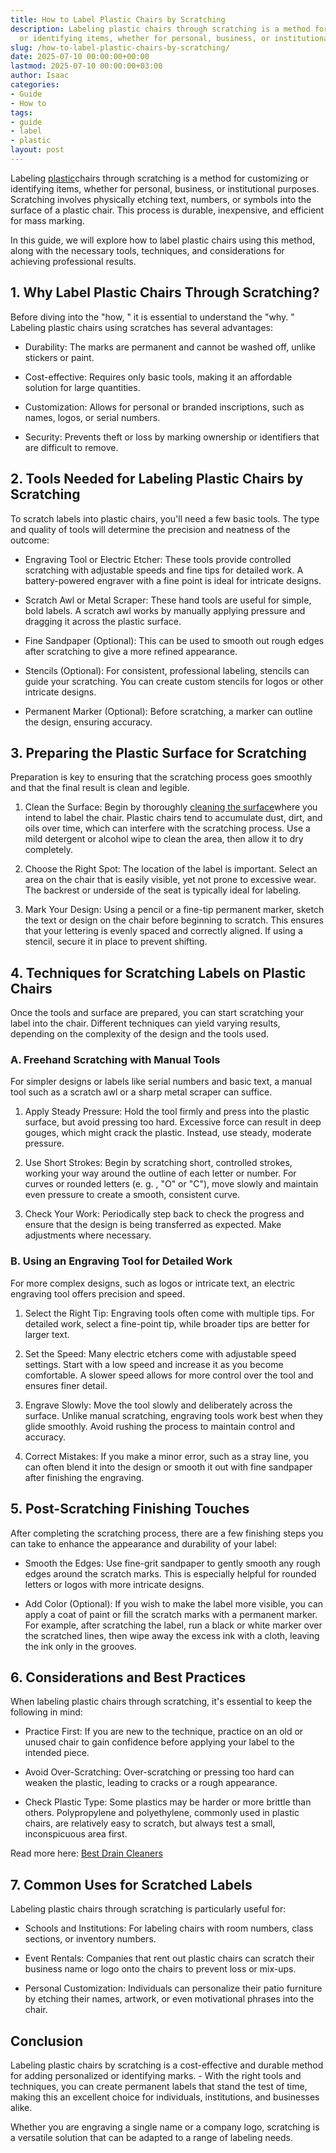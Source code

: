 ```yaml
---
title: How to Label Plastic Chairs by Scratching
description: Labeling plastic chairs through scratching is a method for customizing
  or identifying items, whether for personal, business, or institutional purposes.
slug: /how-to-label-plastic-chairs-by-scratching/
date: 2025-07-10 00:00:00+00:00
lastmod: 2025-07-10 00:00:00+03:00
author: Isaac
categories:
- Guide
- How to
tags:
- guide
- label
- plastic
layout: post
---
```

Labeling [plastic](https://pestpolicy.com/best-plastic-gutter-guards/)chairs through scratching is a method for customizing or identifying items, whether for personal, business, or institutional purposes. Scratching involves physically etching text, numbers, or symbols into the surface of a plastic chair. This process is durable, inexpensive, and efficient for mass marking.

In this guide, we will explore how to label plastic chairs using this method, along with the necessary tools, techniques, and considerations for achieving professional results.

##  1. Why Label Plastic Chairs Through Scratching?

Before diving into the "how, " it is essential to understand the "why. " Labeling plastic chairs using scratches has several advantages:

- Durability: The marks are permanent and cannot be washed off, unlike stickers or paint.

- Cost-effective: Requires only basic tools, making it an affordable solution for large quantities.

- Customization: Allows for personal or branded inscriptions, such as names, logos, or serial numbers.

- Security: Prevents theft or loss by marking ownership or identifiers that are difficult to remove.

##  2. Tools Needed for Labeling Plastic Chairs by Scratching

To scratch labels into plastic chairs, you'll need a few basic tools. The type and quality of tools will determine the precision and neatness of the outcome:

- Engraving Tool or Electric Etcher: These tools provide controlled scratching with adjustable speeds and fine tips for detailed work. A battery-powered engraver with a fine point is ideal for intricate designs.

- Scratch Awl or Metal Scraper: These hand tools are useful for simple, bold labels. A scratch awl works by manually applying pressure and dragging it across the plastic surface.

- Fine Sandpaper (Optional): This can be used to smooth out rough edges after scratching to give a more refined appearance.

- Stencils (Optional): For consistent, professional labeling, stencils can guide your scratching. You can create custom stencils for logos or other intricate designs.

- Permanent Marker (Optional): Before scratching, a marker can outline the design, ensuring accuracy.

##  3. Preparing the Plastic Surface for Scratching

Preparation is key to ensuring that the scratching process goes smoothly and that the final result is clean and legible.

1. Clean the Surface: Begin by thoroughly [cleaning the surface](https://pestpolicy.com/does-lysol-kill-bed-bugs/)where you intend to label the chair. Plastic chairs tend to accumulate dust, dirt, and oils over time, which can interfere with the scratching process. Use a mild detergent or alcohol wipe to clean the area, then allow it to dry completely.

2. Choose the Right Spot: The location of the label is important. Select an area on the chair that is easily visible, yet not prone to excessive wear. The backrest or underside of the seat is typically ideal for labeling.

3. Mark Your Design: Using a pencil or a fine-tip permanent marker, sketch the text or design on the chair before beginning to scratch. This ensures that your lettering is evenly spaced and correctly aligned. If using a stencil, secure it in place to prevent shifting.

##  4. Techniques for Scratching Labels on Plastic Chairs

Once the tools and surface are prepared, you can start scratching your label into the chair. Different techniques can yield varying results, depending on the complexity of the design and the tools used.

###  A. Freehand Scratching with Manual Tools

For simpler designs or labels like serial numbers and basic text, a manual tool such as a scratch awl or a sharp metal scraper can suffice.

1. Apply Steady Pressure: Hold the tool firmly and press into the plastic surface, but avoid pressing too hard. Excessive force can result in deep gouges, which might crack the plastic. Instead, use steady, moderate pressure.

2. Use Short Strokes: Begin by scratching short, controlled strokes, working your way around the outline of each letter or number. For curves or rounded letters (e. g. , "O" or "C"), move slowly and maintain even pressure to create a smooth, consistent curve.

3. Check Your Work: Periodically step back to check the progress and ensure that the design is being transferred as expected. Make adjustments where necessary.

###  B. Using an Engraving Tool for Detailed Work

For more complex designs, such as logos or intricate text, an electric engraving tool offers precision and speed.

1. Select the Right Tip: Engraving tools often come with multiple tips. For detailed work, select a fine-point tip, while broader tips are better for larger text.

2. Set the Speed: Many electric etchers come with adjustable speed settings. Start with a low speed and increase it as you become comfortable. A slower speed allows for more control over the tool and ensures finer detail.

3. Engrave Slowly: Move the tool slowly and deliberately across the surface. Unlike manual scratching, engraving tools work best when they glide smoothly. Avoid rushing the process to maintain control and accuracy.

4. Correct Mistakes: If you make a minor error, such as a stray line, you can often blend it into the design or smooth it out with fine sandpaper after finishing the engraving.

##  5. Post-Scratching Finishing Touches

After completing the scratching process, there are a few finishing steps you can take to enhance the appearance and durability of your label:

- Smooth the Edges: Use fine-grit sandpaper to gently smooth any rough edges around the scratch marks. This is especially helpful for rounded letters or logos with more intricate designs.

- Add Color (Optional): If you wish to make the label more visible, you can apply a coat of paint or fill the scratch marks with a permanent marker. For example, after scratching the label, run a black or white marker over the scratched lines, then wipe away the excess ink with a cloth, leaving the ink only in the grooves.

##  6. Considerations and Best Practices

When labeling plastic chairs through scratching, it's essential to keep the following in mind:

- Practice First: If you are new to the technique, practice on an old or unused chair to gain confidence before applying your label to the intended piece.

- Avoid Over-Scratching: Over-scratching or pressing too hard can weaken the plastic, leading to cracks or a rough appearance.

- Check Plastic Type: Some plastics may be harder or more brittle than others. Polypropylene and polyethylene, commonly used in plastic chairs, are relatively easy to scratch, but always test a small, inconspicuous area first.

Read more here: [Best Drain Cleaners](https://pestpolicy.com/best-drain-cleaner/)

##  7. Common Uses for Scratched Labels

Labeling plastic chairs through scratching is particularly useful for:

- Schools and Institutions: For labeling chairs with room numbers, class sections, or inventory numbers.

- Event Rentals: Companies that rent out plastic chairs can scratch their business name or logo onto the chairs to prevent loss or mix-ups.

- Personal Customization: Individuals can personalize their patio furniture by etching their names, artwork, or even motivational phrases into the chair.

##  Conclusion

Labeling plastic chairs by scratching is a cost-effective and durable method for adding personalized or identifying marks. - With the right tools and techniques, you can create permanent labels that stand the test of time, making this an excellent choice for individuals, institutions, and businesses alike.

Whether you are engraving a single name or a company logo, scratching is a versatile solution that can be adapted to a range of labeling needs.
